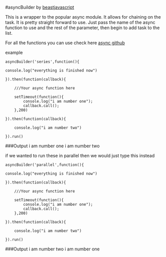 #asyncBuilder
 by [beastjavascript](https://twitter.com/BeastJavaScript)

This is a wrapper to the popular async module.
It allows for chaining on the task.
It is pretty straight forward to use. Just pass the name of the async function to use and the rest of the parameter, then begin to add task to the list.

For all the functions you can use check here [async github](https://github.com/caolan/async)


example

	asyncBuilder('series',function(){
    
    console.log("everything is finished now")
    
    }).then(function(callback){
    	
        ///Your async function here
        
        setTimeout(function(){
        	console.log("i am number one");
            callback.call();
        },200)
        
    }).then(function(callback){
    
    	console.log("i am number two")
        
    }).run()
    
    
    
###Output
	i am number one
    i am number two

if we wanted to run these in parallel then we would just type this instead


	asyncBuilder('parallel',function(){
    
    console.log("everything is finished now")
    
    }).then(function(callback){
    	
        ///Your async function here
        
        setTimeout(function(){
        	console.log("i am number one");
            callback.call();
        },200)
        
    }).then(function(callback){
    
    	console.log("i am number two")
        
    }).run()
    
    
###Output
	i am number two
    i am number one
    
    
    
    
    
    
    
    
    
    
    
    